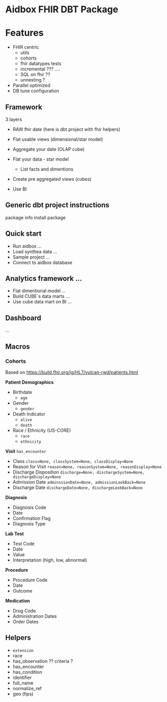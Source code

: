 # Aidbox FHIR DBT Package

# Features
- FHIR centric
  - utils
  - cohorts
  - fhir datatypes tests
  - incremental ??? ....
  - SQL on fhir ??
  - unnesting ?
- Parallel optimized
- DB tune configuration


## Framework
3 layers
- RAW fhir date
 (here is dbt project with fhir helpers)
- Flat usable views (dimensional/star model)
- Aggregate your date (OLAP cube)

- Flat your data - star model
  - List facts and dimentions
- Create pre aggregated views (cubes)
- Use BI

## Generic dbt project instructions
package info
install package

## Quick start
- Run aidbox ...
- Load synthea data ...
- Sample project ...
- Connect to aidbox database

## Analytics framework ...
- Flat dimentional model ...
- Build CUBE`s data marts ...
- Use cube data mart on BI ...


## Dashboard
...

## Macros

### Cohorts

Based on https://build.fhir.org/ig/HL7/vulcan-rwd/patients.html

__Patient Demographics__
- Birthdate
  - `age`
- Gender
  - `gender`
- Death Indicator
  - `alive`
  - `death`
- Race / Ethnicity (US-CORE)
  - `race`
  - `ethnicity`

__Visit__
`has_encounter`
- Class
  `class=None, classSystem=None, classDisplay=None`
- Reason for Visit
  `reason=None, reasonSystem=None, reasonDisplay=None`
- Discharge Disposition
  `discharge=None, dischargeSystem=None, dischargeDisplay=None`
- Admission Date
  `adminssionDate=None, admissionLookBack=None`
- Discharge Date
  `dischargeDate=None, dischargeLookBack=None`

__Diagnosis__
- Diagnosis Code
- Date
- Confirmation Flag
- Diagnosis Type

__Lab Test__
- Test Code
- Date
- Value
- Interpretation (high, low, abnormal)

__Procedure__
- Procedure Code
- Date
- Outcome

__Medication__
- Drug Code
- Administration Dates
- Order Dates

## Helpers
- `extension`
- race
- has_observation ?? criteria ?
- has_encounter
- has_condition
- identifier
- full_name
- normalize_ref 
- geo (fips)

